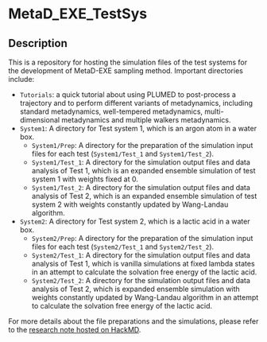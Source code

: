 MetaD_EXE_TestSys
==============================

## Description
This is a repository for hosting the simulation files of the test systems for the development of MetaD-EXE sampling method. Important directories include:
- `Tutorials`: a quick tutorial about using PLUMED to post-process a trajectory and to perform different variants of metadynamics, including standard metadynamics, well-tempered metadynamics, multi-dimensional metadynamics and multiple walkers metadynamics.
- `System1`: A directory for Test system 1, which is an argon atom in a water box.
  - `System1/Prep`: A directory for the preparation of the simulation input files for each test (`System1/Test_1` and `System1/Test_2`).
  - `System1/Test_1`: A directory for the simulation output files and data analysis of Test 1, which is an expanded ensemble simulation of test system 1 with weights fixed at 0.
  - `System1/Test_2`: A directory for the simulation output files and data analysis of Test 2, which is an expanded ensemble simulation of test system 2 with weights constantly updated by Wang-Landau algorithm.
- `System2`: A directory for Test system 2, which is a lactic acid in a water box.
  - `System2/Prep`: A directory for the preparation of the simulation input files for each test (`System2/Test_1` and `System2/Test_2`).
  - `System2/Test_1`: A directory for the simulation output files and data analysis of Test 1, which is vanilla simulations at fixed lambda states in an attempt to calculate the solvation free energy of the lactic acid.
  - `System2/Test_2`: A directory for the simulation output files and data analysis of Test 2, which is expanded ensemble simulation with weights constantly updated by Wang-Landau algorithm in an attempt to calculate the solvation free energy of the lactic acid.

For more details about the file preparations and the simulations, please refer to the [research note hosted on HackMD](https://hackmd.io/@WeiTseHsu/Byw_6bEBI).
